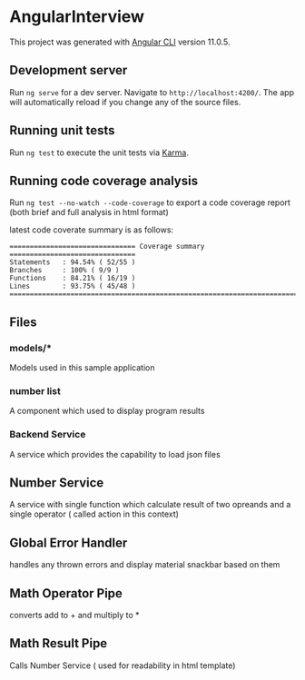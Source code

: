 # AngularInterview

This project was generated with [Angular CLI](https://github.com/angular/angular-cli) version 11.0.5.

## Development server

Run `ng serve` for a dev server. Navigate to `http://localhost:4200/`. The app will automatically reload if you change any of the source files.

## Running unit tests

Run `ng test` to execute the unit tests via [Karma](https://karma-runner.github.io).

## Running code coverage analysis

Run `ng test --no-watch --code-coverage` to export a code coverage report (both brief and full analysis in html format)

latest code coverate summary is as follows:
```
=============================== Coverage summary ===============================
Statements   : 94.54% ( 52/55 )
Branches     : 100% ( 9/9 )
Functions    : 84.21% ( 16/19 )
Lines        : 93.75% ( 45/48 )
================================================================================
```

## Files

### models/* 
Models used in this sample application
### number list
A component which used to display program results
### Backend Service
A service which provides the capability to load json files
## Number Service
A service with single function which calculate result of two opreands and a single operator ( called action in this context)
## Global Error Handler
handles any thrown errors and display material snackbar based on them
## Math Operator Pipe
converts add to + and multiply to *
## Math Result Pipe
Calls Number Service ( used for readability  in html template)